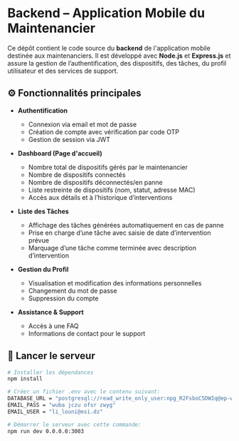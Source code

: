 # Backend – Application Mobile du Maintenancier

Ce dépôt contient le code source du **backend** de l'application mobile destinée aux maintenanciers. Il est développé avec **Node.js** et **Express.js** et assure la gestion de l’authentification, des dispositifs, des tâches, du profil utilisateur et des services de support.

## ⚙️ Fonctionnalités principales

- **Authentification**
  - Connexion via email et mot de passe
  - Création de compte avec vérification par code OTP
  - Gestion de session via JWT

- **Dashboard (Page d'accueil)**
  - Nombre total de dispositifs gérés par le maintenancier
  - Nombre de dispositifs connectés
  - Nombre de dispositifs déconnectés/en panne
  - Liste restreinte de dispositifs (nom, statut, adresse MAC)
  - Accès aux détails et à l’historique d’interventions

- **Liste des Tâches**
  - Affichage des tâches générées automatiquement en cas de panne
  - Prise en charge d’une tâche avec saisie de date d’intervention prévue
  - Marquage d’une tâche comme terminée avec description d’intervention

- **Gestion du Profil**
  - Visualisation et modification des informations personnelles
  - Changement du mot de passe
  - Suppression du compte

- **Assistance & Support**
  - Accès à une FAQ
  - Informations de contact pour le support


## 🧪 Lancer le serveur

```bash
# Installer les dépendances
npm install

# Créer un fichier .env avec le contenu suivant:
DATABASE_URL = "postgresql://read_write_only_user:npg_R2FsboC5DWIq@ep-white-tree-a2t10s0c.eu-central-1.aws.neon.tech/oramadb_prjt?sslmode=require" 
EMAIL_PASS = "wuba jczu ofsr zwyg"
EMAIL_USER = "li_louni@esi.dz"

# Démarrer le serveur avec cette commande:
npm run dev 0.0.0.0:3003
